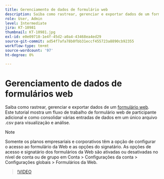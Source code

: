 ```yaml
---
title: Gerenciamento de dados de formulário web
description: Saiba como rastrear, gerenciar e exportar dados de um formulário web
role: User, Admin
level: Intermediate
jira: KT-10981
thumbnail: KT-10981.jpg
exl-id: e0e09718-1e4f-45d2-a0a4-43468ea4ed29
source-git-commit: ad54f7afa78b0fbb31eccf455723a8890cb92355
workflow-type: tm+mt
source-wordcount: '97'
ht-degree: 0%

---
```


# Gerenciamento de dados de formulários web

Saiba como rastrear, gerenciar e exportar dados de um [formulário web](webform.md). Este tutorial mostra um fluxo de trabalho de formulário web de participante adicional e como consolidar várias entradas de dados em um único arquivo .csv para visualização e análise.

>[!NOTE]
>
>Somente os planos empresariais e corporativos têm a opção de configurar o acesso ao formulário da Web e as opções do signatário. As opções de acesso e signatário dos formulários da Web são ativadas ou desativadas no nível de conta ou de grupo em Conta > Configurações da conta > Configurações globais > Formulários da Web.

>[!VIDEO](https://video.tv.adobe.com/v/3409607?quality=12&learn=on&hidetitle=true)
